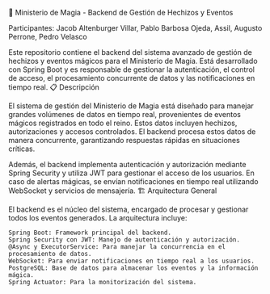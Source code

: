 🔐 Ministerio de Magia - Backend de Gestión de Hechizos y Eventos

Participantes: Jacob Altenburger Villar, Pablo Barbosa Ojeda, Assil, Augusto Perrone, Pedro Velasco 

Este repositorio contiene el backend del sistema avanzado de gestión de hechizos y eventos mágicos para el Ministerio de Magia. Está desarrollado con Spring Boot y es responsable de gestionar la autenticación, el control de acceso, el procesamiento concurrente de datos y las notificaciones en tiempo real.
📋 Descripción

El sistema de gestión del Ministerio de Magia está diseñado para manejar grandes volúmenes de datos en tiempo real, provenientes de eventos mágicos registrados en todo el reino. Estos datos incluyen hechizos, autorizaciones y accesos controlados. El backend procesa estos datos de manera concurrente, garantizando respuestas rápidas en situaciones críticas.

Además, el backend implementa autenticación y autorización mediante Spring Security y utiliza JWT para gestionar el acceso de los usuarios. En caso de alertas mágicas, se envían notificaciones en tiempo real utilizando WebSocket y servicios de mensajería.
🏗️ Arquitectura General

El backend es el núcleo del sistema, encargado de procesar y gestionar todos los eventos generados. La arquitectura incluye:

    Spring Boot: Framework principal del backend.
    Spring Security con JWT: Manejo de autenticación y autorización.
    @Async y ExecutorService: Para manejar la concurrencia en el procesamiento de datos.
    WebSocket: Para enviar notificaciones en tiempo real a los usuarios.
    PostgreSQL: Base de datos para almacenar los eventos y la información mágica.
    Spring Actuator: Para la monitorización del sistema.